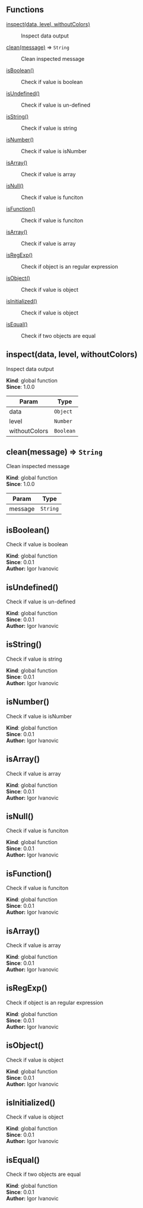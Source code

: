 ## Functions

<dl>
<dt><a href="#inspect">inspect(data, level, withoutColors)</a></dt>
<dd><p>Inspect data output</p>
</dd>
<dt><a href="#clean">clean(message)</a> ⇒ <code>String</code></dt>
<dd><p>Clean inspected message</p>
</dd>
<dt><a href="#isBoolean">isBoolean()</a></dt>
<dd><p>Check if value is boolean</p>
</dd>
<dt><a href="#isUndefined">isUndefined()</a></dt>
<dd><p>Check if value is un-defined</p>
</dd>
<dt><a href="#isString">isString()</a></dt>
<dd><p>Check if value is string</p>
</dd>
<dt><a href="#isNumber">isNumber()</a></dt>
<dd><p>Check if value is isNumber</p>
</dd>
<dt><a href="#isArray">isArray()</a></dt>
<dd><p>Check if value is array</p>
</dd>
<dt><a href="#isNull">isNull()</a></dt>
<dd><p>Check if value is funciton</p>
</dd>
<dt><a href="#isFunction">isFunction()</a></dt>
<dd><p>Check if value is funciton</p>
</dd>
<dt><a href="#isArray">isArray()</a></dt>
<dd><p>Check if value is array</p>
</dd>
<dt><a href="#isRegExp">isRegExp()</a></dt>
<dd><p>Check if object is an regular expression</p>
</dd>
<dt><a href="#isObject">isObject()</a></dt>
<dd><p>Check if value is object</p>
</dd>
<dt><a href="#isInitialized">isInitialized()</a></dt>
<dd><p>Check if value is object</p>
</dd>
<dt><a href="#isEqual">isEqual()</a></dt>
<dd><p>Check if two objects are equal</p>
</dd>
</dl>

<a name="inspect"></a>

## inspect(data, level, withoutColors)
Inspect data output

**Kind**: global function  
**Since**: 1.0.0  

| Param | Type |
| --- | --- |
| data | <code>Object</code> | 
| level | <code>Number</code> | 
| withoutColors | <code>Boolean</code> | 

<a name="clean"></a>

## clean(message) ⇒ <code>String</code>
Clean inspected message

**Kind**: global function  
**Since**: 1.0.0  

| Param | Type |
| --- | --- |
| message | <code>String</code> | 

<a name="isBoolean"></a>

## isBoolean()
Check if value is boolean

**Kind**: global function  
**Since**: 0.0.1  
**Author:** Igor Ivanovic  
<a name="isUndefined"></a>

## isUndefined()
Check if value is un-defined

**Kind**: global function  
**Since**: 0.0.1  
**Author:** Igor Ivanovic  
<a name="isString"></a>

## isString()
Check if value is string

**Kind**: global function  
**Since**: 0.0.1  
**Author:** Igor Ivanovic  
<a name="isNumber"></a>

## isNumber()
Check if value is isNumber

**Kind**: global function  
**Since**: 0.0.1  
**Author:** Igor Ivanovic  
<a name="isArray"></a>

## isArray()
Check if value is array

**Kind**: global function  
**Since**: 0.0.1  
**Author:** Igor Ivanovic  
<a name="isNull"></a>

## isNull()
Check if value is funciton

**Kind**: global function  
**Since**: 0.0.1  
**Author:** Igor Ivanovic  
<a name="isFunction"></a>

## isFunction()
Check if value is funciton

**Kind**: global function  
**Since**: 0.0.1  
**Author:** Igor Ivanovic  
<a name="isArray"></a>

## isArray()
Check if value is array

**Kind**: global function  
**Since**: 0.0.1  
**Author:** Igor Ivanovic  
<a name="isRegExp"></a>

## isRegExp()
Check if object is an regular expression

**Kind**: global function  
**Since**: 0.0.1  
**Author:** Igor Ivanovic  
<a name="isObject"></a>

## isObject()
Check if value is object

**Kind**: global function  
**Since**: 0.0.1  
**Author:** Igor Ivanovic  
<a name="isInitialized"></a>

## isInitialized()
Check if value is object

**Kind**: global function  
**Since**: 0.0.1  
**Author:** Igor Ivanovic  
<a name="isEqual"></a>

## isEqual()
Check if two objects are equal

**Kind**: global function  
**Since**: 0.0.1  
**Author:** Igor Ivanovic  
